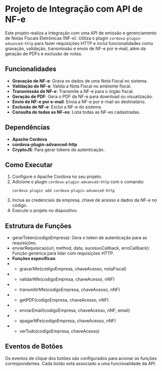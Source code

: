 # Projeto de Integração com API de NF-e

Este projeto realiza a integração com uma API de emissão e gerenciamento de Notas Fiscais Eletrônicas (NF-e). Utiliza o plugin `cordova-plugin-advanced-http` para fazer requisições HTTP e inclui funcionalidades como gravação, validação, transmissão e envio de NF-e por e-mail, além da geração de PDFs e exclusão de notas.

## Funcionalidades

- **Gravação de NF-e**: Grava os dados de uma Nota Fiscal no sistema.
- **Validação de NF-e**: Valida a Nota Fiscal no ambiente fiscal.
- **Transmissão de NF-e**: Transmite a NF-e para o órgão fiscal.
- **Geração de PDF**: Gera o PDF da NF-e para download ou visualização.
- **Envio de NF-e por e-mail**: Envia a NF-e por e-mail ao destinatário.
- **Exclusão de NF-e**: Exclui a NF-e do sistema.
- **Consulta de todas as NF-es**: Lista todas as NF-es cadastradas.

## Dependências

- **Apache Cordova**
- **cordova-plugin-advanced-http**
- **CryptoJS**: Para gerar tokens de autenticação.

## Como Executar

1. Configure o Apache Cordova no seu projeto.
2. Adicione o plugin `cordova-plugin-advanced-http` com o comando:
   ```bash
   cordova plugin add cordova-plugin-advanced-http
3. Inclua as credenciais da empresa, chave de acesso e dados da NF-e no código.
4. Execute o projeto no dispositivo.

## Estrutura de Funções
- gerarToken(codigoEmpresa): Gera o token de autenticação para as requisições.
- enviarRequisicao(url, method, data, sucessoCallback, erroCallback): Função genérica para lidar com requisições HTTP.
- **Funções específicas**:
- - gravarNfe(codigoEmpresa, chaveAcesso, notaFiscal)
- - validarNfe(codigoEmpresa, chaveAcesso, nNF)
- - transmitirNfe(codigoEmpresa, chaveAcesso, nNF)
- - getPDF(codigoEmpresa, chaveAcesso, nNF)
- - enviarEmail(codigoEmpresa, chaveAcesso, nNF, email)
- - apagarNFe(codigoEmpresa, chaveAcesso, nNF)
- - verTudo(codigoEmpresa, chaveAcesso)

## Eventos de Botões

Os eventos de clique dos botões são configurados para acionar as funções correspondentes. Cada botão está associado a uma funcionalidade da API.